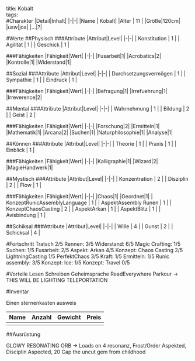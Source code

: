 title: Kobalt  
tags:   
#Charakter
|Detail|Inhalt|
|-|-|
|Name | Kobalt|
|Alter | 11 |
|Größe|120cm|
|usw|joa|
|...|?|

#Werte
##Physisch
###Attribute
|Attribut|Level|
|-|-|
| Konstitution | 1 |
| Agilität | 1 |
| Geschick | 1 |

###Fähigkeiten
|Fähigkeit|Wert|
|-|-|
|Fusarbeit|1|
|Acrobatics|2|
|Kontrolle|1|
|Widerstand|1|

##Sozial
###Attribute 
|Attribut|Level|
|-|-|
| Durchsetzungsvermögen | 1 |
| Sympathie | 1 |
| Eindruck | 1 |


###Fähigkeiten
|Fähigkeit|Wert|
|-|-|
|Befragung|1|
|Irrefuehrung|1|
|Irreverence|2|


##Mental
###Attribute 
|Attribut|Level|
|-|-|
| Wahrnehmung | 1 |
| Bildung | 2 |
| Geist | 2 |


###Fähigkeiten
|Fähigkeit|Wert|
|-|-|
|Forschung|2|
|Ermitteln|1|
|Mathematik|1|
|Arcana|2|
|Suchen|1|
|Naturphilosophie|1|
|Analyse|1|


##Können
###Attribute 
|Attribut|Level|
|-|-|
| Theorie | 1 |
| Praxis | 1 |
| Einblick | 1 |


###Fähigkeiten
|Fähigkeit|Wert|
|-|-|
|Kalligraphie|1|
|Wizard|2|
|MagieHandwerk|1|

##Mystisch
###Attribute 
|Attribut|Level|
|-|-|
| Konzentration | 2 |
| Disziplin | 2 |
| Flow | 1 |

###Fähigkeiten
|Fähigkeit|Wert|
|-|-|
|Chaos|1|
|Geordnet|1|
| KonzeptRunicAssemblyLanguage | 1 |
| AspektAssembly Runen | 1 |
| KonzeptChaosCasting | 2 |
| AspektArkan | 1 |
| AspektBlitz | 1 |
| Avisbindung | 1 |

##Schiksal
###Attribute 
|Attribut|Level|
|-|-|
| Wille | 4 |
| Gunst | 2 |
| Schicksal | 4 |


#Fortschritt
Tratsch 2/5
Rennen: 3/5
Widerstand: 6/5
Magic Crafting: 1/5
Suchen: 1/5
Fusarbeit: 2/5
Aspekt: Arkan 4/5
Konzept: Chaos Casting 2/5
LightningCasting 1/5
PerfektChaos 3/5
Kraft: 1/5
Ermitteln: 1/5
Runic assembly: 3/5
Konzept: Ice: 1/5
Konzept: Travel 0/5


#Vorteile
Lesen
Schreiben
Geheimsprache
ReadEverywhere
Parkour
-> THIS WILL BE LIGHTING TELEPORTATION


#Inventar

Einen sternenkasten ausweis

|Name|Anzahl|Gewicht|Preis|
|---|---|---|---|
|||||

##Ausrüstung

GLOWY RESONATING ORB  -> Loads on 4 resonanz, Frost/Order Aspekted, Disciplin Aspected, 20 Cap
the uncut gem from childhood